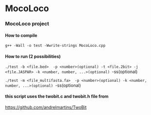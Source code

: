 # MocoLoco

### MocoLoco project

#### How to compile

`g++ -Wall -o test -Wwrite-strings MocoLoco.cpp`

#### How to run (2 possibilities)

`./test -b <file.bed>  -p <number>(optional) -t <file.2bit> -j <file.JASPAR> -k <number, number, ...>(optional) `-ss(optional)

`./test -m <file_multifasta.fa>  -p <number>(optional) -k <number, number, ...>(optional) `-ss(optional)


#### this script uses the twobit.c and twobit.h file from
https://github.com/andrelmartins/TwoBit 

